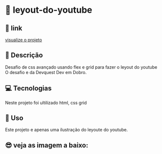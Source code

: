 # 🚀 leyout-do-youtube

## 🔗 link
[visualize o projeto](https://mariana549.github.io/leyout-do-youtube/)

## 📝 Descrição

 Desafio de css avançado usando flex e grid para fazer o leyout do youtube
 O desafio e da Devquest Dev em Dobro.

## 💻 Tecnologias

Neste projeto foi ultilizado html, css grid 

## 🚀 Uso

Este projeto e apenas uma ilustração do leyoute do youtube.

## 😎 veja as imagem a baixo:

![]()
